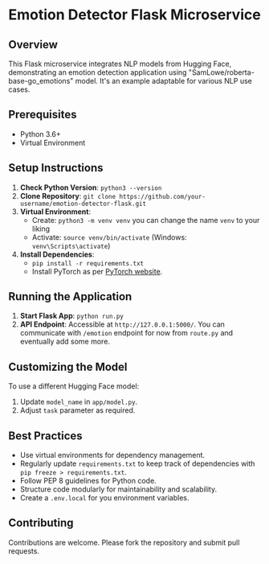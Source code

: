 # Emotion Detector Flask Microservice

## Overview
This Flask microservice integrates NLP models from Hugging Face, demonstrating an emotion detection application using "SamLowe/roberta-base-go_emotions" model. It's an example adaptable for various NLP use cases.

## Prerequisites
- Python 3.6+
- Virtual Environment

## Setup Instructions
1. **Check Python Version**:
   `python3 --version`
2. **Clone Repository**:
   `git clone https://github.com/your-username/emotion-detector-flask.git`
3. **Virtual Environment**:
   - Create: `python3 -m venv venv` you can change the name `venv` to your liking
   - Activate: `source venv/bin/activate` (Windows: `venv\Scripts\activate`)
4. **Install Dependencies**:
   - `pip install -r requirements.txt`
   - Install PyTorch as per [PyTorch website](https://pytorch.org/get-started/locally/).

## Running the Application
1. **Start Flask App**:
   `python run.py`
2. **API Endpoint**:
   Accessible at `http://127.0.0.1:5000/`.
   You can communicate with `/emotion` endpoint for now from `route.py` and eventually add some more.

## Customizing the Model
To use a different Hugging Face model:
1. Update `model_name` in `app/model.py`.
2. Adjust `task` parameter as required.

## Best Practices
- Use virtual environments for dependency management.
- Regularly update `requirements.txt` to keep track of dependencies with `pip freeze > requirements.txt`.
- Follow PEP 8 guidelines for Python code.
- Structure code modularly for maintainability and scalability.
- Create a `.env.local` for you environment variables.

## Contributing
Contributions are welcome. Please fork the repository and submit pull requests.
